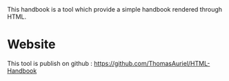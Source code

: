 <note id="presentation" title="Presentation">

<headline/>
<content>
This handbook is a tool which provide a simple handbook rendered through HTML.

# Website
This tool is publish on github : https://github.com/ThomasAuriel/HTML-Handbook

</content>
<subcontent/>

</note>
